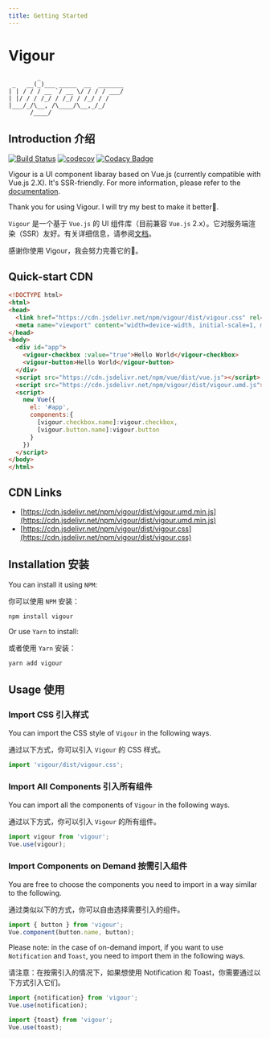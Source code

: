 ```yaml
---
title: Getting Started
---
```


# Vigour

```
        _                       
 _   __(_)___ _____  __  _______
| | / / / __ `/ __ \/ / / / ___/
| |/ / / /_/ / /_/ / /_/ / /    
|___/_/\__, /\____/\__,_/_/     
      /____/                    
```

## Introduction 介绍

[![Build Status](https://www.travis-ci.org/mokunshao/vigour.svg?branch=master)](https://www.travis-ci.org/mokunshao/vigour)
[![codecov](https://codecov.io/gh/mokunshao/vigour/branch/master/graph/badge.svg)](https://codecov.io/gh/mokunshao/vigour)
[![Codacy Badge](https://api.codacy.com/project/badge/Grade/78e34ea31e8f44d9b0909ff68e0750e6)](https://www.codacy.com/manual/mokunshao/vigour?utm_source=github.com&amp;utm_medium=referral&amp;utm_content=mokunshao/vigour&amp;utm_campaign=Badge_Grade)

Vigour is a UI component libaray based on Vue.js (currently compatible with Vue.js 2.X). It's SSR-friendly. For more information, please refer to the [documentation](https://mokunshao.github.io/vigour/).

Thank you for using Vigour. I will try my best to make it better💪.

`Vigour` 是一个基于 `Vue.js` 的 UI 组件库（目前兼容 `Vue.js` 2.x）。它对服务端渲染（SSR）友好。有关详细信息，请参阅[文档](https://mokunshao.github.io/vigour/)。

感谢你使用 Vigour，我会努力完善它的💪。

## Quick-start CDN

```html
<!DOCTYPE html>
<html>
<head>
  <link href="https://cdn.jsdelivr.net/npm/vigour/dist/vigour.css" rel="stylesheet">
  <meta name="viewport" content="width=device-width, initial-scale=1, maximum-scale=1, user-scalable=no, minimal-ui">
</head>
<body>
  <div id="app">
    <vigour-checkbox :value="true">Hello World</vigour-checkbox>
    <vigour-button>Hello World</vigour-button>
  </div>
  <script src="https://cdn.jsdelivr.net/npm/vue/dist/vue.js"></script>
  <script src="https://cdn.jsdelivr.net/npm/vigour/dist/vigour.umd.js"></script>
  <script>
    new Vue({
      el: '#app',
      components:{
        [vigour.checkbox.name]:vigour.checkbox,
        [vigour.button.name]:vigour.button
      }
    })
  </script>
</body>
</html>
```

## CDN Links

* [https://cdn.jsdelivr.net/npm/vigour/dist/vigour.umd.min.js](https://cdn.jsdelivr.net/npm/vigour/dist/vigour.umd.min.js)
* [https://cdn.jsdelivr.net/npm/vigour/dist/vigour.css](https://cdn.jsdelivr.net/npm/vigour/dist/vigour.css)

## Installation 安装

You can install it using `NPM`:

你可以使用 `NPM` 安装：

```
npm install vigour
```

Or use `Yarn` to install:

或者使用 `Yarn` 安装：

```
yarn add vigour
```

## Usage 使用

### Import CSS 引入样式

You can import the CSS style of `Vigour` in the following ways.

通过以下方式，你可以引入 `Vigour` 的 CSS 样式。

```javascript
import 'vigour/dist/vigour.css';
```

### Import All Components 引入所有组件

You can import all the components of `Vigour` in the following ways.

通过以下方式，你可以引入 `Vigour` 的所有组件。

```javascript
import vigour from 'vigour';
Vue.use(vigour);
```

### Import Components on Demand 按需引入组件

You are free to choose the components you need to import in a way similar to the following.

通过类似以下的方式，你可以自由选择需要引入的组件。

```javascript
import { button } from 'vigour';
Vue.component(button.name, button);
```

Please note: in the case of on-demand import, if you want to use `Notification` and `Toast`, you need to import them in the following ways.

请注意：在按需引入的情况下，如果想使用 Notification 和 Toast，你需要通过以下方式引入它们。

```javascript
import {notification} from 'vigour';
Vue.use(notification);
```

```javascript
import {toast} from 'vigour';
Vue.use(toast);
```
